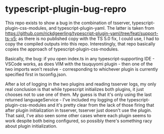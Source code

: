 # typescript-plugin-bug-repro

This repo exists to show a bug in the combination of tsserver, typescript-plugin-css-modules, and typescript-plugin-yaml.  The latter is taken from https://github.com/rickdgeerling/typescript-plugin-yaml/tree/feat/support-ts-v5; as there is no published copy with the TS 5.0 fix, I could use, I had to copy the compiled outputs into this repo.  Interestingly, that repo basically copies the approach of typescript-plugin-css-modules.

Basically, the bug: if you open index.ts in any typescript-supporting IDE - VSCode works, as does VIM with the tsuquyomi plugin - then one of the two imports won't resolve - corresponding to whichever plugin is currently specified first in tsconfig.json.

After a lot of logging in the two plugins and reading tsserver logs, my only real conclusion is that while typescript initializes both plugins, it just chooses not to use one of them.  My guess is that it's only using the last returned languageService - I've included my logging of the typescript-plugin-css-modules and it's pretty clear from the lack of those firing that after plugin initialization in tsserver, tsserver just doesn't use the plugin.  That said, I've also seen some other cases where each plugin seems to work despite both being configured, so possibly there's something racy about plugin initialization.
